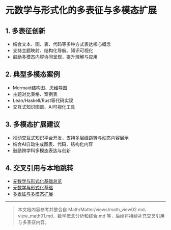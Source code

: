 # 元数学与形式化的多表征与多模态扩展

## 1. 多表征创新

- 结合文本、图、表、代码等多种方式表达核心概念
- 支持主题映射、结构化导航、知识可视化
- 鼓励多模态内容协同呈现，提升理解与应用

## 2. 典型多模态案例

- Mermaid结构图、思维导图
- 主题对比表格、案例表
- Lean/Haskell/Rust等代码实现
- 交互式知识图谱、AI可视化工具

## 3. 多模态扩展建议

- 推动交互式知识平台开发，支持多层级跳转与动态内容展示
- 结合AI自动生成图表、代码、结构化内容
- 鼓励跨学科多模态表达与创新

## 4. 交叉引用与本地跳转

- [元数学与形式化基础总览](./00-元数学与形式化基础总览.md)
- [元数学与形式化基础](./01-元数学与形式化基础.md)
- [多表征与多模态扩展](./21-元数学与形式化的多表征与多模态扩展.md)

---

> 本文档内容参考并整合自 Math/Matter/views/math_view02.md、view_math01.md、数学概念分析和综合.md 等，后续将持续补充交叉引用与多表征内容。
